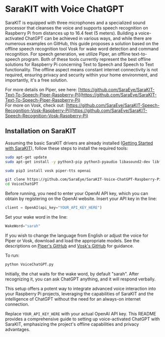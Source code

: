 # SaraKIT with Voice ChatGPT

SaraKIT is equipped with three microphones and a specialized sound processor that cleanses the voice and supports speech recognition on Raspberry Pi from distances up to 16.4 feet (5 meters). Building a voice-activated ChatGPT can be achieved in various ways, and while there are numerous examples on GitHub, this guide proposes a solution based on the offline speech recognition tool Vosk for wake word detection and command recognition. For speech generation, we utilize Piper, an offline text-to-speech program. Both of these tools currently represent the best offline solutions for Raspberry Pi concerning Text to Speech and Speech to Text functionality. The offline aspect means constant internet connectivity is not required, ensuring privacy and security within your home environment, and importantly, it's a free solution.

For more details on Piper, see here: [https://github.com/SaraEye/SaraKIT-Text-To-Speech-Piper-Raspberry-Pi](https://github.com/SaraEye/SaraKIT-Text-To-Speech-Piper-Raspberry-Pi)<br>
For more on Vosk, check out: [https://github.com/SaraEye/SaraKIT-Speech-Recognition-Vosk-Raspberry-Pi](https://github.com/SaraEye/SaraKIT-Speech-Recognition-Vosk-Raspberry-Pi)

## Installation on SaraKIT

Assuming the basic SaraKIT drivers are already installed ([Getting Started with SaraKIT](https://sarakit.saraai.com/getting-started/software)), follow these steps to install the required tools:

```bash
sudo apt-get update
sudo apt-get install -y python3-pip python3-pyaudio libasound2-dev libfmt-dev libspdlog-dev

sudo pip3 install vosk piper-tts openai

git clone https://github.com/SaraEye/SaraKIT-Voice-ChatGPT-Raspberry-Pi VoiceChatGPT
cd VoiceChatGPT
```

Before running, you need to enter your OpenAI API key, which you can obtain by registering on the OpenAI website. Insert your API key in the line:

```python
client = OpenAI(api_key="YOUR_API_KEY_HERE")
```

Set your wake word in the line:

```python
WakeWord="sarah"
```

If you wish to change the language from English or adjust the voice for Piper or Vosk, download and load the appropriate models. See the descriptions on [Piper's GitHub](https://github.com/SaraEye/SaraKIT-Text-To-Speech-Piper-Raspberry-Pi) and [Vosk's GitHub](https://github.com/SaraEye/SaraKIT-Speech-Recognition-Vosk-Raspberry-Pi) for guidance.

To run:

```bash
python VoiceChatGPT.py
```

Initially, the chat waits for the wake word, by default "sarah". After recognizing it, you can ask ChatGPT anything, and it will respond verbally.

This setup offers a potent way to integrate advanced voice interaction into your Raspberry Pi projects, leveraging the capabilities of SaraKIT and the intelligence of ChatGPT without the need for an always-on internet connection.


Replace `YOUR_API_KEY_HERE` with your actual OpenAI API key. This README provides a comprehensive guide to setting up voice-activated ChatGPT with SaraKIT, emphasizing the project's offline capabilities and privacy advantages.
